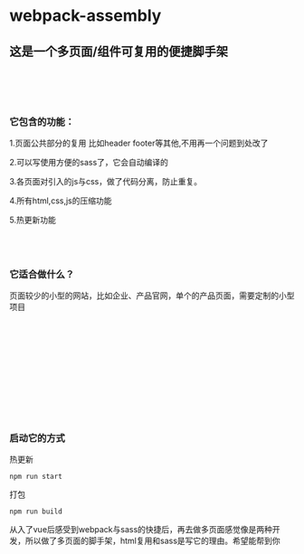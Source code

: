 # webpack-assembly
## 这是一个多页面/组件可复用的便捷脚手架<br/><br/><br/><br/>                 

### 它包含的功能：

1.页面公共部分的复用 比如header footer等其他,不用再一个问题到处改了                              

2.可以写使用方便的sass了，它会自动编译的 

3.各页面对引入的js与css，做了代码分离，防止重复。  

4.所有html,css,js的压缩功能  

5.热更新功能<br/><br/><br/><br/>  



### 它适合做什么？

页面较少的小型的网站，比如企业、产品官网，单个的产品页面，需要定制的小型项目<br/><br/><br/><br/><br/><br/><br/><br/><br/><br/><br/><br/>





### 启动它的方式

热更新
```
npm run start
```


打包
```
npm run build
```


从入了vue后感受到webpack与sass的快捷后，再去做多页面感觉像是两种开发，所以做了多页面的脚手架，html复用和sass是写它的理由。希望能帮到你
